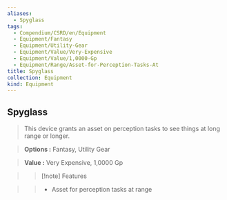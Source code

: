 ```yaml
---
aliases:
  - Spyglass
tags:
  - Compendium/CSRD/en/Equipment
  - Equipment/Fantasy
  - Equipment/Utility-Gear
  - Equipment/Value/Very-Expensive
  - Equipment/Value/1,0000-Gp
  - Equipment/Range/Asset-for-Perception-Tasks-At
title: Spyglass
collection: Equipment
kind: Equipment
---
```

## Spyglass    
    
>This device grants an asset on perception tasks to see things at long range or longer.    
> **Options :** Fantasy, Utility Gear    
> **Value :** Very Expensive, 1,0000 Gp    
>>[!note] Features    
>> - Asset for perception tasks at range